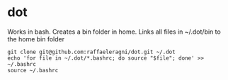 # dot

Works in bash.
Creates a bin folder in home.
Links all files in ~/.dot/bin to the home bin folder

```
git clone git@github.com:raffaeleragni/dot.git ~/.dot
echo 'for file in ~/.dot/*.bashrc; do source "$file"; done' >> ~/.bashrc
source ~/.bashrc
```
